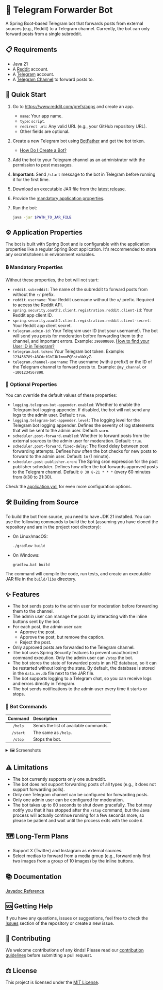 # 🤖 Telegram Forwarder Bot

A Spring Boot-based Telegram bot that forwards posts from external sources (e.g., Reddit) to a Telegram channel.
Currently, the bot can only forward posts from a single subreddit.

## 📋 Requirements

* Java 21
* A [Reddit](https://www.reddit.com/) account.
* A [Telegram](https://telegram.org/) account.
* A [Telegram Channel](https://telegram.org/tour/channels) to forward posts to.

## 🚀 Quick Start

1. Go to https://www.reddit.com/prefs/apps and create an app.

    * `name`: Your app name.
    * `type`: `script`.
    * `redirect uri`: Any valid URL (e.g., your GitHub repository URL).
    * Other fields are optional.

2. Create a new Telegram bot using [BotFather](https://t.me/botfather) and get the bot token.

    * [How Do I Create a Bot?](https://core.telegram.org/bots#how-do-i-create-a-bot)

3. Add the bot to your Telegram channel as an administrator with the permission to post messages.

4. **Important:** Send `/start` message to the bot in Telegram before running it for the first time.

5. Download an executable JAR file from
   the [latest release](https://github.com/yvasyliev/telegram-forwarder-bot/releases/latest).

6. Provide the [mandatory application properties](#mandatory-properties).

7. Run the bot:

   ```bash
   java -jar $PATH_TO_JAR_FILE
   ```

## ⚙️ Application Properties

The bot is built with Spring Boot and is configurable with the application properties like a regular Spring Boot
application. It's recommended to store any secrets/tokens in environment variables.

### 🔒 Mandatory Properties

Without these properties, the bot will not start:

* `reddit.subreddit`: The name of the subreddit to forward posts from without the `r/` prefix.
* `reddit.username`: Your Reddit username without the `u/` prefix. Required to access the Reddit API.
* `spring.security.oauth2.client.registration.reddit.client-id`: Your Reddit app client ID.
* `spring.security.oauth2.client.registration.reddit.client-secret`: Your Reddit app client secret.
* `telegram.admin-id`: Your Telegram user ID (not your username!). The bot will send you posts for moderation before
  forwarding them to the channel, and important errors. Example: `390000000`.
  [How to find your User ID in Telegram?](https://www.google.com/search?q=How+to+find+your+User+ID+in+Telegram%3F)
* `telegram.bot.token`: Your Telegram bot token. Example: `123456789:ABCdefGhIJKlmnoPQRstuVWXyZ`.
* `telegram.channel-username`: The username (with `@` prefix!) or the ID of the Telegram channel to forward posts to.
  Example: `@my_channel` or `-1001234567890`.

### 🧩 Optional Properties

You can override the default values of these properties:

* `logging.telegram-bot-appender.enabled`: Whether to enable the Telegram bot logging appender. If disabled, the bot
  will not send any logs to the admin user. Default: `true`.
* `logging.telegram-bot-appender.level`: The logging level for the Telegram bot logging appender. Defines the severity
  of log statements that will be sent to the admin user. Default: `warn`.
* `scheduler.post-forward.enabled`: Whether to forward posts from the external sources to the admin user for
  moderation. Default: `true`.
* `scheduler.post-forward.fixed-delay`: The fixed delay between post forwarding attempts. Defines how often the
  bot checks for new posts to forward to the admin user. Default: `1m` (1 minute).
* `scheduler.post-publisher.cron`: The Spring cron expression for the post publisher scheduler. Defines how often the
  bot forwards approved posts to the Telegram channel. Default: `0 30 8-21 * * *` (every 60 minutes from 8:30 to 21:30).

Check the [application.yml](src/main/resources/application.yml) for even more configuration options.

## 🛠️ Building from Source

To build the bot from source, you need to have JDK 21 installed. You can use the following commands to build the bot
(assuming you have cloned the repository and are in the project root directory):

* On Linux/macOS:

  ```bash
  ./gradlew build
  ```

* On Windows:

  ```bash
  gradlew.bat build
  ```

The command will compile the code, run tests, and create an executable JAR file in the `build/libs` directory.

## ✨ Features

* The bot sends posts to the admin user for moderation before forwarding them to the channel.
* The admin user can manage the posts by interacting with the inline buttons sent by the bot.
* For each post, the admin user can:
    * Approve the post.
    * Approve the post, but remove the caption.
    * Reject the post.
* Only approved posts are forwarded to the Telegram channel.
* The bot uses Spring Security features to prevent unauthorized command execution. Only the admin user can `/stop` the
  bot.
* The bot stores the state of forwarded posts in an H2 database, so it can be restarted without losing the state. By
  default,
  the database is stored in the `data.mv.db` file next to the JAR file.
* The bot supports logging to a Telegram chat, so you can receive logs and errors directly in Telegram.
* The bot sends notifications to the admin user every time it starts or stops.

### 💬 Bot Commands

| Command  | Description                           |
|:--------:|:--------------------------------------|
| `/help`  | Sends the list of available commands. |
| `/start` | The same as `/help`.                  |
| `/stop`  | Stops the bot.                        |

<details>
<summary>🖼️ Screenshots</summary>

<img alt="start" src="assets/start.jpg" width="250"/>
<img alt="new" src="assets/new.jpg" width="250"/>
<img alt="approved" src="assets/approved.jpg" width="250"/>
<img alt="text-rejected" src="assets/text-rejected.jpg" width="250"/>
<img alt="rejected" src="assets/rejected.jpg" width="250"/>
<img alt="stop" src="assets/stop.jpg" width="250"/>
<img alt="channel" src="assets/channel.jpg" width="250"/>

</details>

## ⚠️ Limitations

* The bot currently supports only one subreddit.
* The bot does not support forwarding posts of all types (e.g., it does not support forwarding polls).
* Only one Telegram channel can be configured for forwarding posts.
* Only one admin user can be configured for moderation.
* The bot takes up to 60 seconds to shut down gracefully. The bot may notify you that it has stopped after the `/stop`
  command, but the Java process will actually continue running for a few seconds more, so please be patient and wait
  until the process exits with the code `0`.

## 🗺️ Long-Term Plans

* Support X (Twitter) and Instagram as external sources.
* Select medias to forward from a media group (e.g., forward only first two images from a group of 10 images) by the
  inline buttons.

## 📚 Documentation

[Javadoc Reference](https://yvasyliev.github.io/telegram-forwarder-bot)

## 🆘 Getting Help

If you have any questions, issues or suggestions, feel free to check the
[Issues](https://github.com/yvasyliev/telegram-forwarder-bot/issues) section of the repository or create a new issue.

## 🤝 Contributing

We welcome contributions of any kinds! Please read our [contribution guidelines](.github/CONTRIBUTING.md) before
submitting a pull request.

## ⚖️ License

This project is licensed under the [MIT License](https://opensource.org/license/mit).
